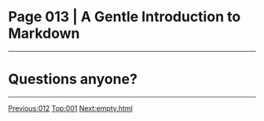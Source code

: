 # Page 013 | A Gentle Introduction to Markdown
***

# Questions anyone?

***

[Previous:012](012-markdown_cheat_sheet.html) [Top:001](001-intro_bio.html) [Next:empty.html](empty.html)
